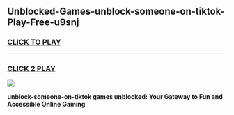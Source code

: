 
## Unblocked-Games-unblock-someone-on-tiktok-Play-Free-u9snj
<h3>
<a href="https://premium76.site?title=unblock-someone-on-tiktok&ref=10A">CLICK TO PLAY</a></h3>
<hr>

<h3>
<a href="https://premium76.site?title=unblock-someone-on-tiktok&ref=10A">CLICK 2 PLAY</a>
  
</h3>

<a href="https://premium76.site?title=unblock-someone-on-tiktok&ref=10A"><img src="https://clearcache.store/games.png"></a>


**unblock-someone-on-tiktok games unblocked: Your Gateway to Fun and Accessible Online Gaming**
